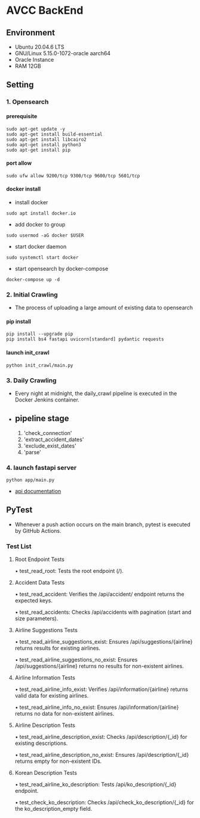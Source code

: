 # AVCC BackEnd

## Environment

- Ubuntu 20.04.6 LTS
- GNU/Linux 5.15.0-1072-oracle aarch64
- Oracle Instance
- RAM 12GB

## Setting

### 1. Opensearch

#### prerequisite

```
sudo apt-get update -y
sudo apt-get install build-essential
sudo apt-get install libcairo2
sudo apt-get install python3
sudo apt-get install pip
```

#### port allow

```
sudo ufw allow 9200/tcp 9300/tcp 9600/tcp 5601/tcp
```

#### docker install

- install docker

```
sudo apt install docker.io
```

- add docker to group

```
sudo usermod -aG docker $USER
```

- start docker daemon

```
sudo systemctl start docker
```

- start opensearch by docker-compose

```
docker-compose up -d
```

### 2. Initial Crawling

- The process of uploading a large amount of existing data to opensearch

#### pip install

```
pip install --upgrade pip
pip install bs4 fastapi uvicorn[standard] pydantic requests
```

#### launch init_crawl

`python init_crawl/main.py`

### 3. Daily Crawling

- Every night at midnight, the daily_crawl pipeline is executed in the Docker Jenkins container.
- ## pipeline stage
  1. 'check_connection'
  2. 'extract_accident_dates'
  3. 'exclude_exist_dates'
  4. 'parse'

### 4. launch fastapi server

`python app/main.py`

- [api documentation](http://avcc.jieeen.kr:8000/docs)

## PyTest

- Whenever a push action occurs on the main branch, pytest is executed by GitHub Actions.

### Test List

1. Root Endpoint Tests

   • test_read_root: Tests the root endpoint (/).

2. Accident Data Tests

   • test_read_accident: Verifies the /api/accident/ endpoint returns the expected keys.

   • test_read_accidents: Checks /api/accidents with pagination (start and size parameters).

3. Airline Suggestions Tests

   • test_read_airline_suggestions_exist: Ensures /api/suggestions/{airline} returns results for existing airlines.

   • test_read_airline_suggestions_no_exist: Ensures /api/suggestions/{airline} returns no results for non-existent airlines.

4. Airline Information Tests

   • test_read_airline_info_exist: Verifies /api/information/{airline} returns valid data for existing airlines.

   • test_read_airline_info_no_exist: Ensures /api/information/{airline} returns no data for non-existent airlines.

5. Airline Description Tests

   • test_read_airline_description_exist: Checks /api/description/{\_id} for existing descriptions.

   • test_read_airline_description_no_exist: Ensures /api/description/{\_id} returns empty for non-existent IDs.

6. Korean Description Tests

   • test_read_airline_ko_description: Tests /api/ko_description/{\_id} endpoint.

   • test_check_ko_description: Checks /api/check_ko_description/{\_id} for the ko_description_empty field.
